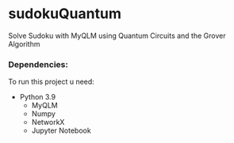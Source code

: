 # sudokuQuantum
Solve Sudoku with MyQLM using Quantum Circuits and the Grover Algorithm

### Dependencies:

To run this project u need:  
* Python 3.9
    + MyQLM
    + Numpy
    + NetworkX
    + Jupyter Notebook
